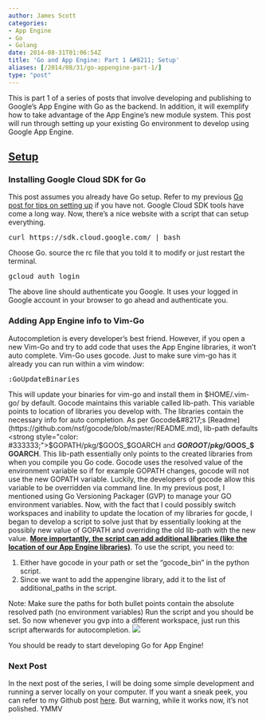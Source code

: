 ```yaml
---
author: James Scott
categories:
- App Engine
- Go
- Golang
date: 2014-08-31T01:06:54Z
title: 'Go and App Engine: Part 1 &#8211; Setup'
aliases: [/2014/08/31/go-appengine-part-1/]
type: "post"
---
```


This is part 1 of a series of posts that involve developing and publishing to Google&#8217;s App Engine with Go as the backend. In addition, it will exemplify how to take advantage of the App Engine&#8217;s new module system. This post will run through setting up your existing Go environment to develop using Google App Engine.

## <span style="text-decoration: underline;">Setup</span>

### Installing Google Cloud SDK for Go

This post assumes you already have Go setup. Refer to my previous [Go post for tips on setting up](https://jamescscott.io/2014/07/30/go-setup/ "My Go Setup") if you have not. Google Cloud SDK tools have come a long way. Now, there&#8217;s a nice website with a script that can setup everything.

<pre class="EnlighterJSRAW" data-enlighter-language="null">curl https://sdk.cloud.google.com/ | bash</pre>

Choose Go. source the rc file that you told it to modify or just restart the terminal.

<pre class="EnlighterJSRAW" data-enlighter-language="null">gcloud auth login</pre>

The above line should authenticate you Google. It uses your logged in Google account in your browser to go ahead and authenticate you.

### Adding App Engine info to Vim-Go

Autocompletion is every developer&#8217;s best friend. However, if you open a new Vim-Go and try to add code that uses the App Engine libraries, it won&#8217;t auto complete. Vim-Go uses gocode. Just to make sure vim-go has it already you can run within a vim window:

<pre class="EnlighterJSRAW" data-enlighter-language="no-highlight">:GoUpdateBinaries</pre>

This will update your binaries for vim-go and install them in $HOME/.vim-go/ by default. Gocode maintains this variable called lib-path. This variable points to location of libraries you develop with. The libraries contain the necessary info for auto completion. As per Gocode&#8217;s [Readme](https://github.com/nsf/gocode/blob/master/README.md), lib-path defaults <strong style="color: #333333;">$GOPATH/pkg/$GOOS_$GOARCH</strong><span style="color: #333333;"> and </span><strong style="color: #333333;">$GOROOT/pkg/$GOOS_$GOARCH</strong>. This lib-path essentially only points to the created libraries from when you compile you Go code. Gocode uses the resolved value of the environment variable so if for example GOPATH changes, gocode will not use the new GOPATH variable. Luckily, the developers of gocode allow this variable to be overridden via command line. In my previous post, I mentioned using Go Versioning Packager (GVP) to manage your GO environment variables. Now, with the fact that I could possibly switch workspaces and inability to update the location of my libraries for gocde, I began to develop a script to solve just that by essentially looking at the possibly new value of GOPATH and overriding the old lib-path with the new value. <span style="text-decoration: underline;"><strong>More importantly, the <a href="https://github.com/jcscottiii/gocode_gvp_helper">script</a> can add additional libraries (like the location of our App Engine libraries)</strong></span>. To use the script, you need to:

  1. Either have gocode in your path or set the &#8220;gocode_bin&#8221; in the python script.
  2. Since we want to add the appengine library, add it to the list of additional_paths in the script.

Note: Make sure the paths for both bullet points contain the absolute resolved path (no environment variables) Run the script and you should be set. So now whenever you gvp into a different workspace, just run this script afterwards for autocompletion. ![](/wp-content/uploads/2014/09/223.png)

You should be ready to start developing Go for App Engine!

### Next Post

In the next post of the series, I will be doing some simple development and running a server locally on your computer. If you want a sneak peek, you can refer to my Github post [here](https://github.com/jcscottiii/testgaeapp). But warning, while it works now, it&#8217;s not polished. YMMV
